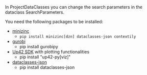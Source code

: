 In ProjectDataClasses you can change the search parameters in the dataclass SearchParameters.

You need the following packages to be installed:

* [minizinc](https://www.minizinc.org/)
  * `pip install minizinc[dzn] dataclasses-json contextily`
* [gurobi](https://www.gurobi.com/)
  * pip install gurobipy
* [Up42 SDK](https://sdk.up42.com/installation/) with plotting functionalities
  * pip install "up42-py[viz]"
* [dataclasses-json](https://pypi.org/project/dataclasses-json/)
  * pip install dataclasses-json